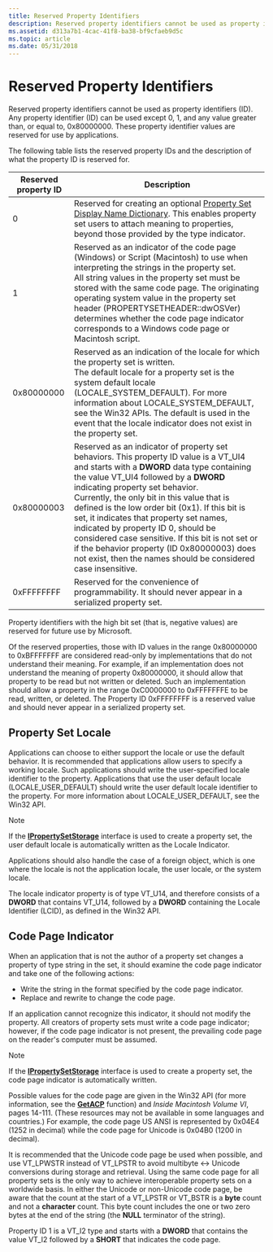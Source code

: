 ```yaml
---
title: Reserved Property Identifiers
description: Reserved property identifiers cannot be used as property identifiers (ID). Any property identifier (ID) can be used except 0, 1, and any value greater than, or equal to, 0x80000000. These property identifier values are reserved for use by applications.
ms.assetid: d313a7b1-4cac-41f8-ba38-bf9cfaeb9d5c
ms.topic: article
ms.date: 05/31/2018
---
```


# Reserved Property Identifiers

Reserved property identifiers cannot be used as property identifiers (ID). Any property identifier (ID) can be used except 0, 1, and any value greater than, or equal to, 0x80000000. These property identifier values are reserved for use by applications.

The following table lists the reserved property IDs and the description of what the property ID is reserved for.



| Reserved property ID | Description                                                                                                                                                                                                                                                                                                                                                                                                                                                                                                                                                                                      |
|----------------------|--------------------------------------------------------------------------------------------------------------------------------------------------------------------------------------------------------------------------------------------------------------------------------------------------------------------------------------------------------------------------------------------------------------------------------------------------------------------------------------------------------------------------------------------------------------------------------------------------|
| 0                    | Reserved for creating an optional [Property Set Display Name Dictionary](property-set-display-name-dictionary.md). This enables property set users to attach meaning to properties, beyond those provided by the type indicator.                                                                                                                                                                                                                                                                                                                                                                |
| 1                    | Reserved as an indicator of the code page (Windows) or Script (Macintosh) to use when interpreting the strings in the property set.<br/> All string values in the property set must be stored with the same code page. The originating operating system value in the property set header (PROPERTYSETHEADER::dwOSVer) determines whether the code page indicator corresponds to a Windows code page or Macintosh script.<br/>                                                                                                                                                        |
| 0x80000000           | Reserved as an indication of the locale for which the property set is written.<br/> The default locale for a property set is the system default locale (LOCALE\_SYSTEM\_DEFAULT). For more information about LOCALE\_SYSTEM\_DEFAULT, see the Win32 APIs. The default is used in the event that the locale indicator does not exist in the property set.<br/>                                                                                                                                                                                                                        |
| 0x80000003           | Reserved as an indicator of property set behaviors. This property ID value is a VT\_UI4 and starts with a **DWORD** data type containing the value VT\_UI4 followed by a **DWORD** indicating property set behavior.<br/> Currently, the only bit in this value that is defined is the low order bit (0x1). If this bit is set, it indicates that property set names, indicated by property ID 0, should be considered case sensitive. If this bit is not set or if the behavior property (ID 0x80000003) does not exist, then the names should be considered case insensitive.<br/> |
| 0xFFFFFFFF           | Reserved for the convenience of programmability. It should never appear in a serialized property set.<br/>                                                                                                                                                                                                                                                                                                                                                                                                                                                                                 |



 

Property identifiers with the high bit set (that is, negative values) are reserved for future use by Microsoft.

Of the reserved properties, those with ID values in the range 0x80000000 to 0xBFFFFFFF are considered read-only by implementations that do not understand their meaning. For example, if an implementation does not understand the meaning of property 0x80000000, it should allow that property to be read but not written or deleted. Such an implementation should allow a property in the range 0xC0000000 to 0xFFFFFFFE to be read, written, or deleted. The Property ID 0xFFFFFFFF is a reserved value and should never appear in a serialized property set.

## Property Set Locale

Applications can choose to either support the locale or use the default behavior. It is recommended that applications allow users to specify a working locale. Such applications should write the user-specified locale identifier to the property. Applications that use the user default locale (LOCALE\_USER\_DEFAULT) should write the user default locale identifier to the property. For more information about LOCALE\_USER\_DEFAULT, see the Win32 API.

> [!Note]  
> If the [**IPropertySetStorage**](/windows/desktop/api/Propidl/nn-propidl-ipropertysetstorage) interface is used to create a property set, the user default locale is automatically written as the Locale Indicator.

 

Applications should also handle the case of a foreign object, which is one where the locale is not the application locale, the user locale, or the system locale.

The locale indicator property is of type VT\_U14, and therefore consists of a **DWORD** that contains VT\_U14, followed by a **DWORD** containing the Locale Identifier (LCID), as defined in the Win32 API.

## Code Page Indicator

When an application that is not the author of a property set changes a property of type string in the set, it should examine the code page indicator and take one of the following actions:

-   Write the string in the format specified by the code page indicator.
-   Replace and rewrite to change the code page.

If an application cannot recognize this indicator, it should not modify the property. All creators of property sets must write a code page indicator; however, if the code page indicator is not present, the prevailing code page on the reader's computer must be assumed.

> [!Note]  
> If the [**IPropertySetStorage**](/windows/desktop/api/Propidl/nn-propidl-ipropertysetstorage) interface is used to create a property set, the code page indicator is automatically written.

 

Possible values for the code page are given in the Win32 API (for more information, see the [**GetACP**](/windows/desktop/api/winnls/nf-winnls-getacp) function) and *Inside Macintosh Volume VI*, pages 14-111. (These resources may not be available in some languages and countries.) For example, the code page US ANSI is represented by 0x04E4 (1252 in decimal) while the code page for Unicode is 0x04B0 (1200 in decimal).

It is recommended that the Unicode code page be used when possible, and use VT\_LPWSTR instead of VT\_LPSTR to avoid multibyte <-> Unicode conversions during storage and retrieval. Using the same code page for all property sets is the only way to achieve interoperable property sets on a worldwide basis. In either the Unicode or non-Unicode code page, be aware that the count at the start of a VT\_LPSTR or VT\_BSTR is a **byte** count and not a **character** count. This byte count includes the one or two zero bytes at the end of the string (the **NULL** terminator of the string).

Property ID 1 is a VT\_I2 type and starts with a **DWORD** that contains the value VT\_I2 followed by a **SHORT** that indicates the code page.

 

